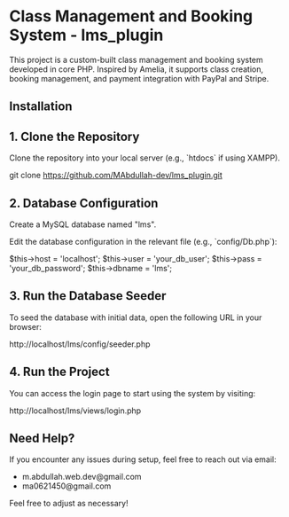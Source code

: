 ﻿# Class Management and Booking System - lms_plugin

<p>This project is a custom-built class management and booking system developed in core PHP. Inspired by Amelia, it supports class creation, booking management, and payment integration with PayPal and Stripe.</p>

## Installation

<h2>1. Clone the Repository</h2>
<p> Clone the repository into your local server (e.g., `htdocs` if using XAMPP). </p>


git clone https://github.com/MAbdullah-dev/lms_plugin.git


<h2> 2. Database Configuration </h2>
<p> Create a MySQL database named "lms". </p>


<p> Edit the database configuration in the relevant file (e.g., `config/Db.php`): </p>

$this->host = 'localhost';
$this->user = 'your_db_user';
$this->pass = 'your_db_password';
$this->dbname = 'lms';


<h2> 3. Run the Database Seeder </h2>
<p> To seed the database with initial data, open the following URL in your browser: </p>

http://localhost/lms/config/seeder.php

<h2> 4. Run the Project </h2>
<p> You can access the login page to start using the system by visiting: </p>

http://localhost/lms/views/login.php

<h2> Need Help? </h2>
<p> If you encounter any issues during setup, feel free to reach out via email: </p>
<ul>
 <li> m.abdullah.web.dev@gmail.com </li>
    <li> ma0621450@gmail.com </li>
</ul>

<p> Feel free to adjust as necessary! </p>
